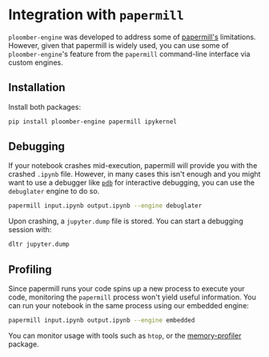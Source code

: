 # Integration with `papermill`

`ploomber-engine` was developed to address some of [papermill's](https://github.com/nteract/papermill) limitations. However, given that papermill is widely used, you can use some of `ploomber-engine`'s feature from the `papermill` command-line interface via custom engines.

## Installation

Install both packages:

```sh
pip install ploomber-engine papermill ipykernel
```

## Debugging

If your notebook crashes mid-execution, papermill will provide you with the crashed `.ipynb` file. However, in many cases this isn't enough and you might want to use a debugger like [`pdb`](https://docs.python.org/3/library/pdb.html) for interactive debugging, you can use the `debuglater` engine to do so.


```sh
papermill input.ipynb output.ipynb --engine debuglater
```

Upon crashing, a `jupyter.dump` file is stored. You can start a debugging session with:


```sh
dltr jupyter.dump
```

## Profiling

Since papermill runs your code spins up a new process to execute your code, monitoring the `papermill` process won't yield useful information. You can run your notebook in the same process using our embedded engine:

```sh
papermill input.ipynb output.ipynb --engine embedded
```

You can monitor usage with tools such as `htop`, or the [memory-profiler](https://github.com/pythonprofilers/memory_profiler) package.


